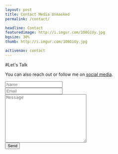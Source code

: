 ```yaml
---
layout: post
title: Contact Media Unmasked
permalink: /contact/

headline: Contact
featuredimage: http://i.imgur.com/1O8GiUy.jpg
bgsize: 30%
thumb: http://i.imgur.com/1O8GiUy.jpg

activenav: contact
---
```

#Let's Talk

You can also reach out or follow me on <a href="//twitter.com/mediaunmasked">social media</a>.

<form style="margin: 0 auto; max-width: 800px;" action="http://getsimpleform.com/messages?form_api_token=f62694a077723efa7c7bf7421e0482aa" method="post">
	<!-- the redirect_to is optional, the form will redirect to the referrer on submission -->
	<input type='hidden' name='redirect_to' value='{{ site.url }}/contact/success' />
	<!-- all your input fields here.... -->
	<div class="form-group"><input class="form-control" type="name" placeholder="Name" name="name"></div>
	<div class="form-group"><input class="form-control" type="email" placeholder="Email" name="email"></div>
	<div class="form-group"><textarea class="form-control" name="message" id="" cols="30" rows="10" placeholder="Message"></textarea></div>
	<div class="form-group" style="max-width: 60px;"><input class="form-control" type="submit" value="Send"></div>
</form>